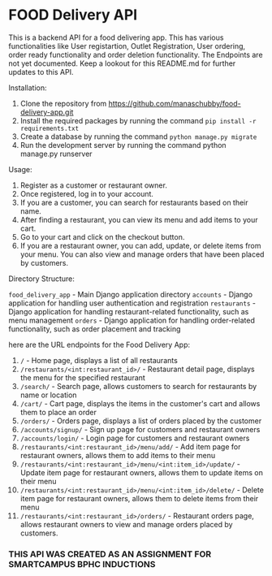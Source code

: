# FOOD Delivery API


 This is a backend API for a food delivering app. This has various functionalities like User registartion, Outlet Registration, User ordering, order ready functionality and order deletion functionality.
 The Endpoints are not yet documented. Keep a lookout for this README.md for further updates to this API.

Installation:

1. Clone the repository from https://github.com/manaschubby/food-delivery-app.git
2. Install the required packages by running the command `pip install -r requirements.txt`
3. Create a database by running the command `python manage.py migrate`
4. Run the development server by running the command python manage.py runserver


Usage:

1. Register as a customer or restaurant owner.
2. Once registered, log in to your account.
3. If you are a customer, you can search for restaurants based on their name.
4. After finding a restaurant, you can view its menu and add items to your cart.
5. Go to your cart and click on the checkout button.
6. If you are a restaurant owner, you can add, update, or delete items from your menu. You can also view and manage orders that have been placed by customers.


Directory Structure:

`food_delivery_app` - Main Django application directory
`accounts` - Django application for handling user authentication and registration
`restaurants` - Django application for handling restaurant-related functionality, such as menu management
`orders` - Django application for handling order-related functionality, such as order placement and tracking


here are the URL endpoints for the Food Delivery App:

1. `/` - Home page, displays a list of all restaurants
2. `/restaurants/<int:restaurant_id>/` - Restaurant detail page, displays the menu for the specified restaurant
3. `/search/` - Search page, allows customers to search for restaurants by name or location
4. `/cart/` - Cart page, displays the items in the customer's cart and allows them to place an order
5. `/orders/` - Orders page, displays a list of orders placed by the customer
6. `/accounts/signup/` - Sign up page for customers and restaurant owners
7. `/accounts/login/` - Login page for customers and restaurant owners
8. `/restaurants/<int:restaurant_id>/menu/add/` - Add item page for restaurant owners, allows them to add items to their menu
9. `/restaurants/<int:restaurant_id>/menu/<int:item_id>/update/` - Update item page for restaurant owners, allows them to update items on their menu
10. `/restaurants/<int:restaurant_id>/menu/<int:item_id>/delete/` - Delete item page for restaurant owners, allows them to delete items from their menu
11. `/restaurants/<int:restaurant_id>/orders/` - Restaurant orders page, allows restaurant owners to view and manage orders placed by customers.

 ### THIS API WAS CREATED AS AN ASSIGNMENT FOR SMARTCAMPUS BPHC INDUCTIONS
